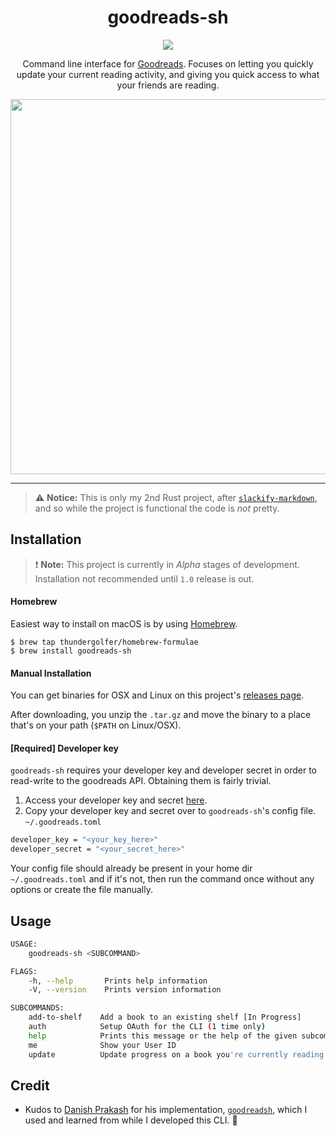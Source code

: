 <h1 align="center">goodreads-sh</h1>
<p align="center"><a href="https://travis-ci.com/thundergolfer/goodreads-sh"><img src="https://travis-ci.com/thundergolfer/goodreads-sh.svg?token=yHGWQ42iK2BPk1FjaUMc&branch=master"></a></p>
<p align="center">Command line interface for <a href="https://goodreads.com" > Goodreads</a>. Focuses on letting you quickly update your current reading activity, and giving you quick access to what your friends are reading.</p>
<p align="center">
<a href="https://i.imgur.com/der2fH7.gif"><img src="https://i.imgur.com/der2fH7.gif" width="600"/></a>
</p>



--- 

> ⚠️ **Notice:** This is only my 2nd Rust project, after [`slackify-markdown`](https://github.com/thundergolfer/slackify-markdown), and so while the project is functional the code is _not_ pretty.

## Installation

> ❗️ **Note:** This project is currently in *Alpha* stages of development. Installation not recommended until `1.0` release is out.

#### Homebrew

Easiest way to install on macOS is by using [Homebrew](https://brew.sh/).

```
$ brew tap thundergolfer/homebrew-formulae
$ brew install goodreads-sh
```

#### Manual Installation

You can get binaries for OSX and Linux on this project's [releases page](https://github.com/thundergolfer/goodreads-sh/releases).

After downloading, you unzip the `.tar.gz` and move the binary to a place that's on your path (`$PATH` on Linux/OSX).

#### [Required] Developer key
`goodreads-sh` requires your developer key and developer secret in order to read-write to the goodreads API. Obtaining them is fairly trivial.

1. Access your developer key and secret [here](https://www.goodreads.com/api/keys).
2. Copy your developer key and secret over to `goodreads-sh`'s config file. `~/.goodreads.toml`
```sh
developer_key = "<your_key_here>"
developer_secret = "<your_secret_here>"
```

Your config file should already be present in your home dir `~/.goodreads.toml` and if it's not, then run the command once without any options or create the file manually.

## Usage

```bash
USAGE:
    goodreads-sh <SUBCOMMAND>

FLAGS:
    -h, --help       Prints help information
    -V, --version    Prints version information

SUBCOMMANDS:
    add-to-shelf    Add a book to an existing shelf [In Progress]
    auth            Setup OAuth for the CLI (1 time only)
    help            Prints this message or the help of the given subcommand(s)
    me              Show your User ID
    update          Update progress on a book you're currently reading
```

## Credit

- Kudos to [Danish Prakash](https://github.com/danishprakash/) for his implementation, [`goodreadsh`](https://github.com/danishprakash/goodreadsh), which I used and learned from while I developed this CLI. 🙏
